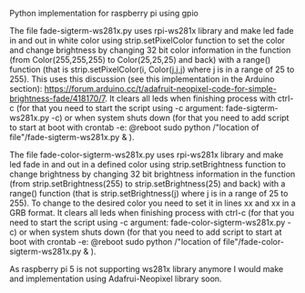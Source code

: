 Python implementation for raspberry pi using gpio

The file fade-sigterm-ws281x.py uses rpi-ws281x library and make led fade in and out in white color using strip.setPixelColor function to set the color and change brightness by changing 32 bit color information in the function (from Color(255,255,255) to Color(25,25,25) and back) with a range() function (that is strip.setPixelColor(i, Color(j,j,j) where j is in a range of 25 to 255). This uses this discussion (see this implementation in the Arduino section): https://forum.arduino.cc/t/adafruit-neopixel-code-for-simple-brightness-fade/418170/7. It clears all leds when finishing process with ctrl-c (for that you need to start the script using -c argument: fade-sigterm-ws281x.py -c) or when system shuts down (for that you need to add script to start at boot with crontab -e: @reboot sudo python /"location of file"/fade-sigterm-ws281x.py & ).

The file fade-color-sigterm-ws281x.py uses rpi-ws281x library and make led fade in and out in a defined color using strip.setBrightness function to change brightness by changing 32 bit brightness information in the function (from strip.setBrightness(255) to strip.setBrightness(25)  and back) with a range() function (that is strip.setBrightness(j) where j is in a range of 25 to 255). To change to the desired color you need to set it in lines xx and xx in a GRB format. It clears all leds when finishing process with ctrl-c (for that you need to start the script using -c argument: fade-color-sigterm-ws281x.py -c) or when system shuts down (for that you need to add script to start at boot with crontab -e: @reboot sudo python /"location of file"/fade-color-sigterm-ws281x.py & ).

As raspberry pi 5 is not supporting ws281x library anymore I would make and implementation using Adafrui-Neopixel library soon. 
